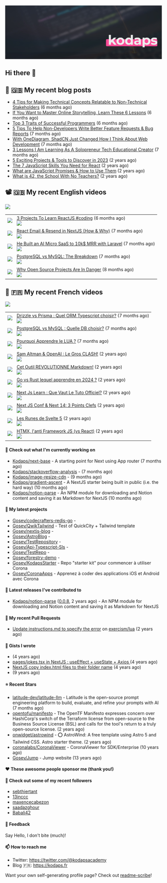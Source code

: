 ![This is an image](images/header.jpg)

## Hi there 👋


## 📜 🇬🇧 My recent blog posts

- [4 Tips for Making Technical Concepts Relatable to Non-Technical Stakeholders](https://gosev.medium.com/4-tips-for-making-technical-concepts-relatable-to-non-technical-stakeholders-d667ea71b406?source=rss-e68daed69805------2) (6 months ago)
- [If You Want to Master Online Storytelling, Learn These 6 Lessons](https://gosev.medium.com/if-you-want-to-master-online-storytelling-learn-these-6-lessons-e971cce30409?source=rss-e68daed69805------2) (6 months ago)
- [Top 3 Traits of Successful Programmers](https://gosev.medium.com/top-3-traits-of-successful-programmers-8f9f0c7a197f?source=rss-e68daed69805------2) (6 months ago)
- [5 Tips To Help Non-Developers Write Better Feature Requests &amp; Bug Reports](https://gosev.medium.com/5-tips-to-help-non-developers-write-better-feature-requests-bug-reports-aa1f03518646?source=rss-e68daed69805------2) (7 months ago)
- [With OneDiagram, ShadCN Just Changed How I Think About Web Development](https://gosev.medium.com/with-onediagram-shadcn-just-changed-how-i-think-about-web-development-5fe47eeb0d41?source=rss-e68daed69805------2) (7 months ago)
- [3 Lessons I Am Learning As A Solopreneur Tech Educational Creator](https://gosev.medium.com/3-lessons-i-am-learning-as-a-solopreneur-tech-educational-creator-8d514a0af1c5?source=rss-e68daed69805------2) (7 months ago)
- [5 Exciting Projects &amp; Tools to Discover in 2023](https://gosev.medium.com/5-exciting-projects-tools-to-discover-in-2023-d5b6f5886740?source=rss-e68daed69805------2) (2 years ago)
- [The 7 JavaScript Skills You Need for React](https://javascript.plainenglish.io/the-7-javascript-skills-you-need-for-react-9244169ca80a?source=rss-e68daed69805------2) (2 years ago)
- [What are JavaScript Promises &amp; How to Use Them](https://javascript.plainenglish.io/what-are-javascript-promises-how-to-use-them-84fdff5757b9?source=rss-e68daed69805------2) (2 years ago)
- [What is 42, the School With No Teachers?](https://levelup.gitconnected.com/what-is-42-the-school-with-no-teachers-7e4d0f9a80c1?source=rss-e68daed69805------2) (2 years ago)

## 📽 🇬🇧 My recent English videos
<img src="https://img.shields.io/youtube/channel/subscribers/UC2DOovF-OjIQ6nHClUyLKKQ?style=for-the-badge"></img>
<table>

<tr>
<td><img src="https://img.youtube.com/vi/faV4ab1C5jM/default.jpg"></img></td>
<td>
<a href="https://www.youtube.com/watch?v=faV4ab1C5jM">3 Projects To Learn ReactJS #coding</a> (6 months ago) <br/>
<img src="https://img.shields.io/youtube/views/faV4ab1C5jM?style=flat-square"> </img> 
</td>
</tr>
<tr>
<td><img src="https://img.youtube.com/vi/9y_FdpwHf-8/default.jpg"></img></td>
<td>
<a href="https://www.youtube.com/watch?v=9y_FdpwHf-8">React Email &amp; Resend in NextJS (How &amp; Why)</a> (7 months ago) <br/>
<img src="https://img.shields.io/youtube/views/9y_FdpwHf-8?style=flat-square"> </img> 
</td>
</tr>
<tr>
<td><img src="https://img.youtube.com/vi/as5UXa08Q5s/default.jpg"></img></td>
<td>
<a href="https://www.youtube.com/watch?v=as5UXa08Q5s">He Built an AI Micro SaaS to 10k$ MRR with Laravel</a> (7 months ago) <br/>
<img src="https://img.shields.io/youtube/views/as5UXa08Q5s?style=flat-square"> </img> 
</td>
</tr>
<tr>
<td><img src="https://img.youtube.com/vi/BtvFuSOAR3E/default.jpg"></img></td>
<td>
<a href="https://www.youtube.com/watch?v=BtvFuSOAR3E">PostgreSQL vs MySQL: The Breakdown</a> (7 months ago) <br/>
<img src="https://img.shields.io/youtube/views/BtvFuSOAR3E?style=flat-square"> </img> 
</td>
</tr>
<tr>
<td><img src="https://img.youtube.com/vi/7ZiQKHLctJE/default.jpg"></img></td>
<td>
<a href="https://www.youtube.com/watch?v=7ZiQKHLctJE">Why Open Source Projects Are In Danger</a> (8 months ago) <br/>
<img src="https://img.shields.io/youtube/views/7ZiQKHLctJE?style=flat-square"> </img> 
</td>
</tr>
</table>

## 📜 🇫🇷 My recent French videos
<img src="https://img.shields.io/youtube/channel/subscribers/UCzdX32OIhpfrdxQRhN2s98w?style=for-the-badge"></img>
<table>

<tr>
<td><img src="https://img.youtube.com/vi/dFmFBgroZa4/default.jpg"></img></td>
<td>
<a href="https://www.youtube.com/watch?v=dFmFBgroZa4">Drizzle vs Prisma : Quel ORM Typescript choisir?</a> (7 months ago) <br/>
<img src="https://img.shields.io/youtube/views/dFmFBgroZa4?style=flat-square"> </img> 
</td>
</tr>
<tr>
<td><img src="https://img.youtube.com/vi/1Wj0fzTJb6c/default.jpg"></img></td>
<td>
<a href="https://www.youtube.com/watch?v=1Wj0fzTJb6c">PostgreSQL vs MySQL : Quelle DB choisir?</a> (7 months ago) <br/>
<img src="https://img.shields.io/youtube/views/1Wj0fzTJb6c?style=flat-square"> </img> 
</td>
</tr>
<tr>
<td><img src="https://img.youtube.com/vi/p-79uGKIfbc/default.jpg"></img></td>
<td>
<a href="https://www.youtube.com/watch?v=p-79uGKIfbc">Pourquoi Apprendre le LUA ?</a> (7 months ago) <br/>
<img src="https://img.shields.io/youtube/views/p-79uGKIfbc?style=flat-square"> </img> 
</td>
</tr>
<tr>
<td><img src="https://img.youtube.com/vi/cvNSUEznLFQ/default.jpg"></img></td>
<td>
<a href="https://www.youtube.com/watch?v=cvNSUEznLFQ">Sam Altman &amp; OpenAI : Le Gros CLASH!</a> (2 years ago) <br/>
<img src="https://img.shields.io/youtube/views/cvNSUEznLFQ?style=flat-square"> </img> 
</td>
</tr>
<tr>
<td><img src="https://img.youtube.com/vi/A7SLY_bOVeA/default.jpg"></img></td>
<td>
<a href="https://www.youtube.com/watch?v=A7SLY_bOVeA">Cet Outil REVOLUTIONNE Markdown!</a> (2 years ago) <br/>
<img src="https://img.shields.io/youtube/views/A7SLY_bOVeA?style=flat-square"> </img> 
</td>
</tr>
<tr>
<td><img src="https://img.youtube.com/vi/ySF903Ht0kM/default.jpg"></img></td>
<td>
<a href="https://www.youtube.com/watch?v=ySF903Ht0kM">Go vs Rust lequel apprendre en 2024 ?</a> (2 years ago) <br/>
<img src="https://img.shields.io/youtube/views/ySF903Ht0kM?style=flat-square"> </img> 
</td>
</tr>
<tr>
<td><img src="https://img.youtube.com/vi/z-XsuazXz14/default.jpg"></img></td>
<td>
<a href="https://www.youtube.com/watch?v=z-XsuazXz14">Next Js Learn : Que Vaut Le Tuto Officiel?</a> (2 years ago) <br/>
<img src="https://img.shields.io/youtube/views/z-XsuazXz14?style=flat-square"> </img> 
</td>
</tr>
<tr>
<td><img src="https://img.youtube.com/vi/9KCkPo42mto/default.jpg"></img></td>
<td>
<a href="https://www.youtube.com/watch?v=9KCkPo42mto">Next JS Conf &amp; Next 14: 3 Points Clefs</a> (2 years ago) <br/>
<img src="https://img.shields.io/youtube/views/9KCkPo42mto?style=flat-square"> </img> 
</td>
</tr>
<tr>
<td><img src="https://img.youtube.com/vi/V20SdIRJQzs/default.jpg"></img></td>
<td>
<a href="https://www.youtube.com/watch?v=V20SdIRJQzs">Les Runes de Svelte 5</a> (2 years ago) <br/>
<img src="https://img.shields.io/youtube/views/V20SdIRJQzs?style=flat-square"> </img> 
</td>
</tr>
<tr>
<td><img src="https://img.youtube.com/vi/YFFNVEL0Blw/default.jpg"></img></td>
<td>
<a href="https://www.youtube.com/watch?v=YFFNVEL0Blw">HTMX, l&#39;anti Framework JS (vs React)</a> (2 years ago) <br/>
<img src="https://img.shields.io/youtube/views/YFFNVEL0Blw?style=flat-square"> </img> 
</td>
</tr>
</table>

#### 👷 Check out what I'm currently working on

- [Kodaps/next-base](https://github.com/Kodaps/next-base) - A starting point for Next using App router (7 months ago)
- [Kodaps/stackoverflow-analysis](https://github.com/Kodaps/stackoverflow-analysis) -  (7 months ago)
- [Kodaps/image-resize-cdn](https://github.com/Kodaps/image-resize-cdn) -  (9 months ago)
- [Kodaps/gradient-ascent](https://github.com/Kodaps/gradient-ascent) - A NextJS starter being built in public (i.e. the hard way) (10 months ago)
- [Kodaps/notion-parse](https://github.com/Kodaps/notion-parse) - An NPM module for downloading and Notion content and saving it as Markdown for NextJS (10 months ago)

#### 🌱 My latest projects

- [Gosev/codecrafters-redis-go](https://github.com/Gosev/codecrafters-redis-go) - 
- [Gosev/QwikTailwind](https://github.com/Gosev/QwikTailwind) - Test of QuickCity &#43; Tailwind template 
- [Gosev/nextjs-blog](https://github.com/Gosev/nextjs-blog) - 
- [Gosev/AstroBlog](https://github.com/Gosev/AstroBlog) - 
- [Gosev/TestRepository](https://github.com/Gosev/TestRepository) - 
- [Gosev/Api-Typescript-Sls](https://github.com/Gosev/Api-Typescript-Sls) - 
- [Gosev/TestRepo](https://github.com/Gosev/TestRepo) - 
- [Gosev/forestry-demo](https://github.com/Gosev/forestry-demo) - 
- [Gosev/KodapsStarter](https://github.com/Gosev/KodapsStarter) - Repo &#34;starter kit&#34; pour commencer à utiliser Corona
- [Gosev/CoronaApps](https://github.com/Gosev/CoronaApps) - Apprenez à coder des applications iOS et Android avec Corona


#### 🔭 Latest releases I've contributed to

- [Kodaps/notion-parse](https://github.com/Kodaps/notion-parse) ([0.0.8](https://github.com/Kodaps/notion-parse/releases/tag/0.0.8), 2 years ago) - An NPM module for downloading and Notion content and saving it as Markdown for NextJS

#### 🔨 My recent Pull Requests

- [Update instructions.md to specify the error](https://github.com/exercism/lua/pull/388) on [exercism/lua](https://github.com/exercism/lua) (2 years ago)


#### 📓 Gists I wrote

- [](https://gist.github.com/ce3defb6415b67ec03f48fa11fc158f0) (4 years ago)
- [pages/jokes.tsx in NextJS : useEffect &#43; useState &#43; Axios ](https://gist.github.com/fbd960d5a653bf0f527678f038d5bee1) (4 years ago)
- [NextJS copy index.html files to their folder name](https://gist.github.com/e04abeb6079273b3be54ee6496a0b309) (4 years ago)
- [](https://gist.github.com/a144834b9542ab523a10) (9 years ago)

#### ⭐ Recent Stars

- [latitude-dev/latitude-llm](https://github.com/latitude-dev/latitude-llm) - Latitude is the open-source prompt engineering platform to build, evaluate, and refine your prompts with AI (7 months ago)
- [opentofu/manifesto](https://github.com/opentofu/manifesto) - The OpenTF Manifesto expresses concern over HashiCorp&#39;s switch of the Terraform license from open-source to the Business Source License (BSL) and calls for the tool&#39;s return to a truly open-source license. (2 years ago)
- [onwidget/astrowind](https://github.com/onwidget/astrowind) - ⭕️ AstroWind: A free template using Astro 5 and Tailwind CSS. Astro starter theme. (2 years ago)
- [coronalabs/CoronaViewer](https://github.com/coronalabs/CoronaViewer) - CoronaViewer for SDK/Enterprise (10 years ago)
- [Gosev/Jump](https://github.com/Gosev/Jump) - Jump website (13 years ago)

#### ❤️ These awesome people sponsor me (thank you!)


#### 👯 Check out some of my recent followers

- [sebthiertant](https://github.com/sebthiertant)
- [13inccc](https://github.com/13inccc)
- [maxencecabezon](https://github.com/maxencecabezon)
- [saadazghour](https://github.com/saadazghour)
- [Babali42](https://github.com/Babali42)

#### 💬 Feedback

Say Hello, I don't bite (much)!

#### 📫 How to reach me

- Twitter: https://twitter.com/@kodapsacademy
- Blog  🇫🇷: https://kodaps.fr

Want your own self-generating profile page? Check out [readme-scribe](https://github.com/muesli/readme-scribe)!
